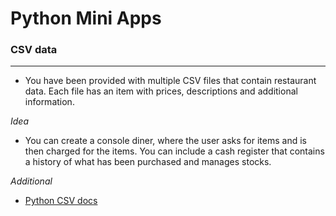# Python Mini Apps



### CSV data

---

-   You have been provided with multiple CSV files that contain restaurant data. Each file has an item with prices, descriptions and additional information.

_Idea_

-   You can create a console diner, where the user asks for items and is then charged for the items. You can include a cash register that contains a history of what has been purchased and manages stocks.

_Additional_

-   [Python CSV docs](https://docs.python.org/3/library/csv.html?highlight=csv#module-csv)
